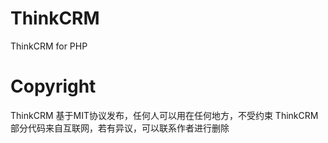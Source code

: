 # ThinkCRM
ThinkCRM for PHP
# Copyright
ThinkCRM 基于MIT协议发布，任何人可以用在任何地方，不受约束
ThinkCRM 部分代码来自互联网，若有异议，可以联系作者进行删除
